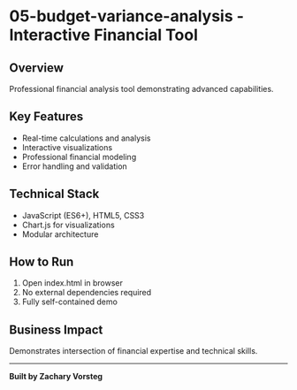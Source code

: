 # 05-budget-variance-analysis - Interactive Financial Tool

## Overview
Professional financial analysis tool demonstrating advanced capabilities.

## Key Features
- Real-time calculations and analysis
- Interactive visualizations
- Professional financial modeling
- Error handling and validation

## Technical Stack
- JavaScript (ES6+), HTML5, CSS3
- Chart.js for visualizations
- Modular architecture

## How to Run
1. Open index.html in browser
2. No external dependencies required
3. Fully self-contained demo

## Business Impact
Demonstrates intersection of financial expertise and technical skills.

---
**Built by Zachary Vorsteg**
